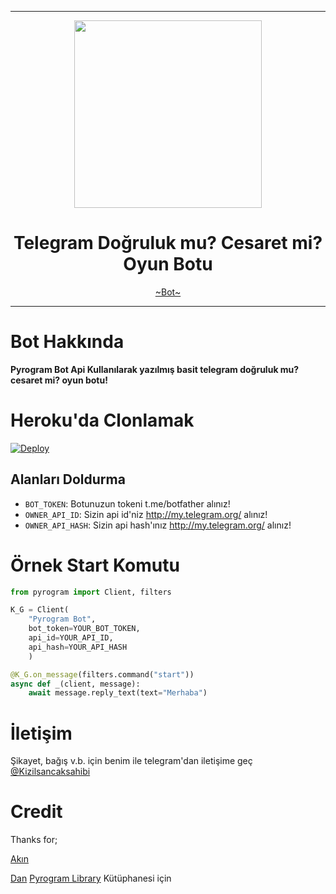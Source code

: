 
----

<div align="center">
  <img src="https://github.com/AkinYoungSoftware/TgEglenceBot/raw/master/logo.png" width="300" height="300">
  <h1>Telegram Doğruluk mu? Cesaret mi? Oyun Botu</h1>
</div>
<p align="center">
        <a href="https://github.com/EkimozSupport/maganda">~Bot~</a>
</p>

----

# Bot Hakkında
**Pyrogram Bot Api Kullanılarak yazılmış basit telegram doğruluk mu? cesaret mi? oyun botu!**

# Heroku'da Clonlamak

[![Deploy](https://www.herokucdn.com/deploy/button.svg)](https://heroku.com/deploy?template=https://github.com/EkimozSupport/maganda)

## Alanları Doldurma
* ``BOT_TOKEN``: Botunuzun tokeni t.me/botfather alınız!
* ``OWNER_API_ID``: Sizin api id'niz http://my.telegram.org/ alınız!
* ``OWNER_API_HASH``: Sizin api hash'ınız http://my.telegram.org/ alınız!


# Örnek Start Komutu
```python
from pyrogram import Client, filters

K_G = Client(
    "Pyrogram Bot",
    bot_token=YOUR_BOT_TOKEN,
    api_id=YOUR_API_ID,
    api_hash=YOUR_API_HASH
    )

@K_G.on_message(filters.command("start"))
async def _(client, message):
    await message.reply_text(text="Merhaba")
```

# İletişim
Şikayet, bağış v.b. için benim ile telegram'dan iletişime geç [@Kizilsancaksahibi](https://t.me/kizilsancaksahibi)


# Credit
Thanks for;

[Akın](https://github.com/AkinYoungSoftware)

[Dan](https://telegram.dog/haskell) [Pyrogram Library](https://github.com/pyrogram/pyrogram) Kütüphanesi için
